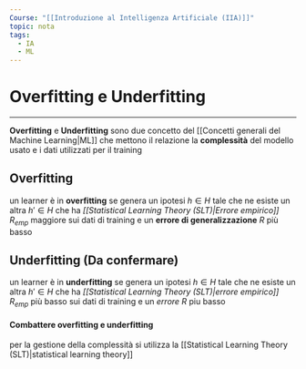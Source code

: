 ```yaml
---
Course: "[[Introduzione al Intelligenza Artificiale (IIA)]]"
topic: nota
tags:
  - IA
  - ML
---
```


# Overfitting e Underfitting
---
__Overfitting__ e __Underfitting__ sono due concetto del [[Concetti generali del Machine Learning|ML]] che mettono il relazione la __complessità__ del modello usato e i dati utilizzati per il training 

## Overfitting
un learner è in  __overfitting__ se genera un ipotesi $h \in H$  tale che ne esiste un altra  $h' \in H$ che ha _[[Statistical Learning Theory (SLT)|Errore empirico]]_ $R_{emp}$ maggiore sui dati di training e un __errore di generalizzazione__ $R$ più basso

## Underfitting (Da confermare)
un learner è in  __underfitting__ se genera un ipotesi $h \in H$ tale che  ne esiste un altra  $h' \in H$ che ha _[[Statistical Learning Theory (SLT)|errore empirico]]_ $R_{emp}$ più basso sui dati di training e un _errore_ $R$ piu basso

#### Combattere overfitting e underfitting
per la gestione della complessità si utilizza la [[Statistical Learning Theory (SLT)|statistical learning theory]] 